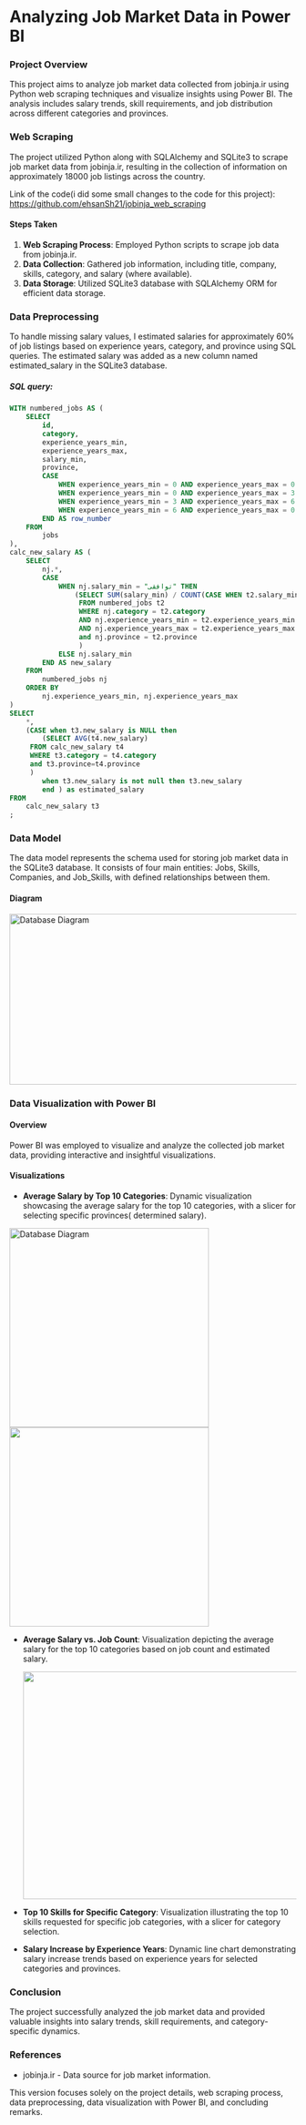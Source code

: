 # Analyzing Job Market Data in Power BI

### Project Overview
This project aims to analyze job market data collected from jobinja.ir using Python web scraping techniques and visualize insights using Power BI. The analysis includes salary trends, skill requirements, and job distribution across different categories and provinces.

### Web Scraping

The project utilized Python along with SQLAlchemy and SQLite3 to scrape job market data from jobinja.ir, resulting in the collection of information on approximately 18000 job listings across the country.

Link of the code(i did some small changes to the code for this project): https://github.com/ehsanSh21/jobinja_web_scraping

#### Steps Taken
1. **Web Scraping Process**: Employed Python scripts to scrape job data from jobinja.ir.
2. **Data Collection**: Gathered job information, including title, company, skills, category, and salary (where available).
3. **Data Storage**: Utilized SQLite3 database with SQLAlchemy ORM for efficient data storage.

### Data Preprocessing

To handle missing salary values, I estimated salaries for approximately 60% of job listings based on experience years, category, and province using SQL queries. The estimated salary was added as a new column named estimated_salary in the SQLite3 database.
##### SQL query: 
```sql
WITH numbered_jobs AS (
    SELECT
        id,
        category,
        experience_years_min,
        experience_years_max,
        salary_min,
        province,
        CASE
            WHEN experience_years_min = 0 AND experience_years_max = 0 THEN 1
            WHEN experience_years_min = 0 AND experience_years_max = 3 THEN 2
            WHEN experience_years_min = 3 AND experience_years_max = 6 THEN 3
            WHEN experience_years_min = 6 AND experience_years_max = 0 THEN 4
        END AS row_number
    FROM
        jobs
),
calc_new_salary AS (
    SELECT
        nj.*,
        CASE
            WHEN nj.salary_min = "توافقی" THEN
                (SELECT SUM(salary_min) / COUNT(CASE WHEN t2.salary_min != "توافقی" THEN 1 END)
                 FROM numbered_jobs t2
                 WHERE nj.category = t2.category
                 AND nj.experience_years_min = t2.experience_years_min
                 AND nj.experience_years_max = t2.experience_years_max
                 and nj.province = t2.province
                 )
            ELSE nj.salary_min
        END AS new_salary
    FROM
        numbered_jobs nj
    ORDER BY
        nj.experience_years_min, nj.experience_years_max
)
SELECT
    *,
    (CASE when t3.new_salary is NULL then
        (SELECT AVG(t4.new_salary)
     FROM calc_new_salary t4
     WHERE t3.category = t4.category
     and t3.province=t4.province
     )
        when t3.new_salary is not null then t3.new_salary
        end ) as estimated_salary
FROM
    calc_new_salary t3
;
```

### Data Model
The data model represents the schema used for storing job market data in the SQLite3 database. It consists of four main entities: Jobs, Skills, Companies, and Job_Skills, with defined relationships between them.
#### Diagram

<img src="https://github.com/ehsanSh21/jobinja-data-modeling/blob/main/dataModel.png" alt="Database Diagram" width="900" height="300">



### Data Visualization with Power BI
#### Overview
Power BI was employed to visualize and analyze the collected job market data, providing interactive and insightful visualizations.

#### Visualizations
- **Average Salary by Top 10 Categories**: Dynamic visualization showcasing the average salary for the top 10 categories, with a slicer for selecting specific provinces( determined salary).
<p float="left">
  <img src="https://github.com/ehsanSh21/jobinja-data-modeling/blob/main/avg_salary.png" alt="Database Diagram" width="350" height="350">
  <img src="https://github.com/ehsanSh21/jobinja-data-modeling/blob/main/avg_province.png" width="350" height="350"> 
</p>

- **Average Salary vs. Job Count**: Visualization depicting the average salary for the top 10 categories based on job count and estimated salary.
  
    <img src="https://github.com/ehsanSh21/jobinja-data-modeling/blob/main/avg_estimated.png" width="650" height="400"> 
  
- **Top 10 Skills for Specific Category**: Visualization illustrating the top 10 skills requested for specific job categories, with a slicer for category selection.
- **Salary Increase by Experience Years**: Dynamic line chart demonstrating salary increase trends based on experience years for selected categories and provinces.

### Conclusion
The project successfully analyzed the job market data and provided valuable insights into salary trends, skill requirements, and category-specific dynamics.

### References
- jobinja.ir - Data source for job market information.

This version focuses solely on the project details, web scraping process, data preprocessing, data visualization with Power BI, and concluding remarks.
